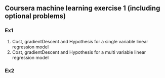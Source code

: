 ## Coursera machine learning exercise 1 (including optional problems)

### Ex1
1. Cost, gradientDescent and Hypothesis for a single variable linear regression model
2. Cost, gradientDescent and Hypothesis for a multi variable linear regression model

### Ex2